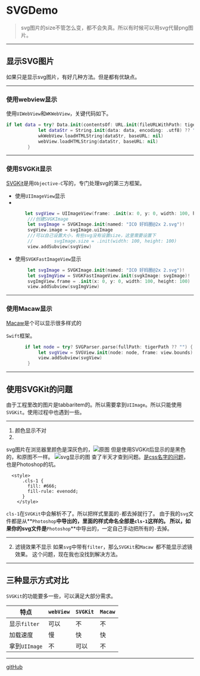 # SVGDemo
> svg图片的size不管怎么变，都不会失真。所以有时候可以用svg代替png图片。
 
---
## 显示SVG图片
如果只是显示svg图片，有好几种方法。但是都有优缺点。

---
### 使用webview显示
使用`UIWebView`和`WKWebView`，关键代码如下。

```swift
if let data = try? Data.init(contentsOf: URL.init(fileURLWithPath: tigerPath ?? "")) {
            let dataStr = String.init(data: data, encoding: .utf8) ?? ""
            wkWebView.loadHTMLString(dataStr, baseURL: nil)
            webView.loadHTMLString(dataStr, baseURL: nil)
        }
```

---

### 使用SVGKit显示
[SVGKit](https://github.com/SVGKit/SVGKit)是用`Objective-C`写的，专门处理svg的第三方框架。

- 使用`UIImageView`显示
- 
```swift
       let svgView = UIImageView(frame: .init(x: 0, y: 0, width: 100, height: 100))
        ///创建SVGKImage
        let svgImage = SVGKImage.init(named: "ICO 好妈圈@2x 2.svg")!
        svgView.image = svgImage.uiImage
        ///可以自己设置大小，有些svg没有设置size，这里需要设置下
        //        svgImage.size = .init(width: 100, height: 100)
        view.addSubview(svgView)
```

- 使用`SVGKFastImageView`显示
 
```swift
        let svgImage = SVGKImage.init(named: "ICO 好妈圈@2x 2.svg")!
        let svgImgView = SVGKFastImageView.init(svgkImage: svgImage)!
        svgImgView.frame = .init(x: 0, y: 0, width: 100, height: 100)
        view.addSubview(svgImgView)
```
---
### 使用Macaw显示
[Macaw](https://github.com/exyte/Macaw)是个可以显示很多样式的

`Swift`框架。
```swift
       if let node = try? SVGParser.parse(fullPath: tigerPath ?? "") {
            let svgView = SVGView.init(node: node, frame: view.bounds)
            view.addSubview(svgView)
        }
```
---

## 使用SVGKit的问题
由于工程里改的图片是tabbaritem的。所以需要拿到`UIImage`。所以只能使用`SVGKit`。使用过程中也遇到一些。

---
1. 颜色显示不对
2. 
svg图片在浏览器里颜色是深灰色的，![原图](https://upload-images.jianshu.io/upload_images/1715760-dac79a089349389f.png?imageMogr2/auto-orient/strip%7CimageView2/2/w/1240)
但是使用SVGKit后显示的是黑色的，和原图不一样。
![svg显示的图](https://upload-images.jianshu.io/upload_images/1715760-2d27678180046b7a.png?imageMogr2/auto-orient/strip%7CimageView2/2/w/1240)
查了半天才查到问题。[是css名字的问题](https://github.com/SVGKit/SVGKit/pull/601)，也是Photoshop的坑。

```
  <style>
      .cls-1 {
        fill: #666;
        fill-rule: evenodd;
      }
    </style>
```

`cls-1`在`SVGKit`中会解析不了。所以把样式里面的`-`都去掉就行了。
由于我的`svg`文件都是从**`Photoshop`**中导出的，里面的样式命名全部是`cls-1`这样的。
所以，如果你的svg文件是**`Photoshop`**中导出的，一定自己手动把所有的`-`去掉。

---
2. 滤镜效果不显示
如果`svg`中带有`filter`，那么`SVGKit`和`Macaw `都不能显示滤镜效果。
这个问题，现在我也没找到解决方法。

---
## 三种显示方式对比
`SVGKit`的功能要多一些，可以满足大部分需求。

特点  | `webView`|`SVGKit`|`Macaw`
------------- | ------|----|---
显示`filter`  | 可以  |   不  |     不|
加载速度 | 慢|快|快|
拿到`UIImage`|不|可以|不
---
[gitHub](https://github.com/HanksHu/SVGDemo)

